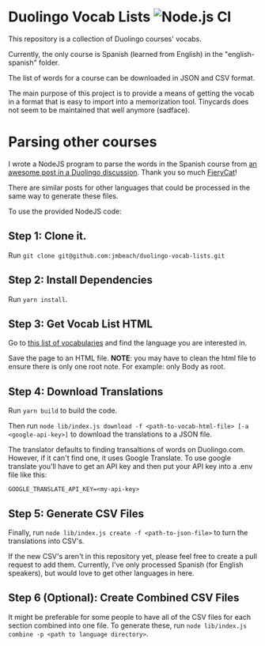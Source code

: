 # Duolingo Vocab Lists ![Node.js CI](https://github.com/jmbeach/duolingo-vocab-lists/workflows/Node.js%20CI/badge.svg)

This repository is a collection of Duolingo courses' vocabs.

Currently, the only course is Spanish (learned from English) in the "english-spanish" folder.

The list of words for a course can be downloaded in JSON and CSV format.

The main purpose of this project is to provide a means of getting the vocab in a format that is easy to import into a memorization tool. Tinycards does not seem to be maintained that well anymore (sadface).

# Parsing other courses

I wrote a NodeJS program to parse the words in the Spanish course from [an awesome post in a Duolingo discussion](https://forum.duolingo.com/comment/41639645). Thank you so much [FieryCat](https://www.duolingo.com/profile/FieryCat)!

There are similar posts for other languages that could be processed in the same way to generate these files.

To use the provided NodeJS code:

## Step 1: Clone it.

Run `git clone git@github.com:jmbeach/duolingo-vocab-lists.git`

## Step 2: Install Dependencies

Run `yarn install`.

## Step 3: Get Vocab List HTML

Go to [this list of vocabularies](https://forum.duolingo.com/comment/31074292/List-of-Vocabularies-for-Language-Courses-of-Duolingo) and find the language you are interested in.

Save the page to an HTML file. **NOTE**: you may have to clean the html file to ensure there is only one root note. For example: only Body as root.

## Step 4: Download Translations

Run `yarn build` to build the code.

Then run `node lib/index.js download -f <path-to-vocab-html-file> [-a <google-api-key>]` to download the translations to a JSON file.

The translator defaults to finding transaltions of words on Duolingo.com. However, if it can't find one, it uses Google Translate. To use google translate you'll have to get an API key and then put your API key into a .env file like this:

```
GOOGLE_TRANSLATE_API_KEY=<my-api-key>
```

## Step 5: Generate CSV Files

Finally, run `node lib/index.js create -f <path-to-json-file>` to turn the translations into CSV's.

If the new CSV's aren't in this repository yet, please feel free to create a pull request to add them. Currently, I've only processed Spanish (for English speakers), but would love to get other languages in here.

## Step 6 (Optional): Create Combined CSV Files

It might be preferable for some people to have all of the CSV files for each section combined into one file. To generate these, run `node lib/index.js combine -p <path to language directory>`.
